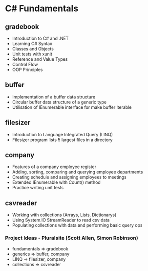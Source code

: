 # C# Fundamentals

## gradebook
- Introduction to C# and .NET
- Learning C# Syntax
- Classes and Objects
- Unit tests with xunit
- Reference and Value Types
- Control Flow
- OOP Principles

## buffer
- Implementation of a buffer data structure
- Circular buffer data structure of a generic type
- Utilisation of IEnumerable interface for make buffer iterable

## filesizer
- Introduction to Language Integrated Query (LINQ)
- Filesizer program lists 5 largest files in a directory

## company
- Features of a company employee register
- Adding, sorting, comparing and querying employee departments
- Creating schedule and assigning employees to meetings
- Extended IEnumerable with Count() method
- Practice writing unit tests

## csvreader
- Working with collections (Arrays, Lists, Dictionarys)
- Using System.IO StreamReader to read csv data
- Populating collections with data and performing basic query ops

### Project Ideas - Pluralsite (Scott Allen, Simon Robinson)

* fundamentals => gradebook
* generics => buffer, company
* LINQ => filesizer, company 
* collections => csvreader
